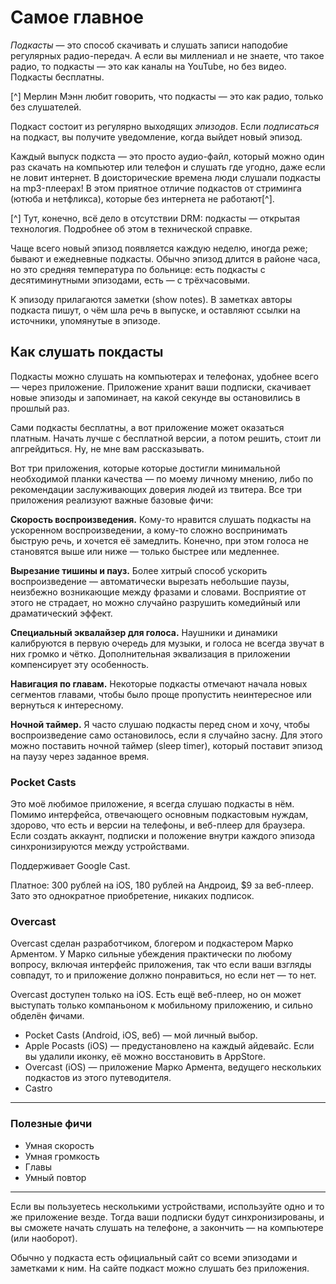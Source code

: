 # Самое главное

*Подкасты* — это способ скачивать и слушать записи наподобие регулярных радио-передач. А если вы миллениал и не знаете, что такое радио, то подкасты — это как каналы на YouTube, но без видео. Подкасты бесплатны.

[^] Мерлин Мэнн любит говорить, что подкасты — это как радио, только без слушателей.

Подкаст состоит из регулярно выходящих *эпизодов*. Если *подписаться* на подкаст, вы получите уведомление, когда выйдет новый эпизод.

Каждый выпуск подкста — это просто аудио-файл, который можно один раз скачать на компьютер или телефон и слушать где угодно, даже если не ловит интернет. В доисторические времена люди слушали подкасты на mp3-плеерах! В этом приятное отличие подкастов от стриминга (ютюба и нетфликса), которые без интернета не работают[^].

[^] Тут, конечно, всё дело в отсутствии DRM: подкасты — открытая технология. Подробнее об этом в технической справке.

Чаще всего новый эпизод появляется каждую неделю, иногда реже; бывают и ежедневные подкасты. Обычно эпизод длится в районе часа, но это средняя температура по больнице: есть подкасты с десятиминутными эпизодами, есть — с трёхчасовыми.

К эпизоду прилагаются заметки (show notes). В заметках авторы подкаста пишут, о чём шла речь в выпуске, и оставляют ссылки на источники, упомянутые в эпизоде.


## Как слушать покдасты

Подкасты можно слушать на компьютерах и телефонах, удобнее всего — через приложение. Приложение хранит ваши подписки, скачивает новые эпизоды и запоминает, на какой секунде вы остановились в прошлый раз.

Сами подкасты бесплатны, а вот приложение может оказаться платным. Начать лучше с бесплатной версии, а потом решить, стоит ли апгрейдиться. Ну, не мне вам рассказывать.

Вот три приложения, которые которые достигли минимальной необходимой планки качества — по моему личному мнению, либо по рекомендации заслуживающих доверия людей из твитера. Все три приложения реализуют важные базовые фичи:

**Скорость воспроизведения.** Кому-то нравится слушать подкасты на ускоренном воспроизведении, а кому-то сложно воспринимать быструю речь, и хочется её замедлить. Конечно, при этом голоса не становятся выше или ниже — только быстрее или медленнее.

**Вырезание тишины и пауз.** Более хитрый способ ускорить воспроизведение — автоматически вырезать небольшие паузы, неизбежно возникающие между фразами и словами. Восприятие от этого не страдает, но можно случайно разрушить комедийный или драматический эффект.

**Специальный эквалайзер для голоса.** Наушники и динамики калибруются в первую очередь для музыки, и голоса не всегда звучат в них громко и чётко. Дополнительная эквализация в приложении компенсирует эту особенность.

**Навигация по главам.** Некоторые подкасты отмечают начала новых сегментов главами, чтобы было проще пропустить неинтересное или вернуться к интересному.

**Ночной таймер.** Я часто слушаю подкасты перед сном и хочу, чтобы воспроизведение само остановилось, если я случайно засну. Для этого можно поставить ночной таймер (sleep timer), который поставит эпизод на паузу через заданное время.


### Pocket Casts

Это моё любимое приложение, я всегда слушаю подкасты в нём. Помимо интерфейса, отвечающего основным подкастовым нуждам, здорово, что есть и версии на телефоны, и веб-плеер для браузера. Если создать аккаунт, подписки и положение внутри каждого эпизода синхронизируются между устройствами.

Поддерживает Google Cast.

Платное: 300 рублей на iOS, 180 рублей на Андроид, $9 за веб-плеер. Зато это однократное приобретение, никаких подписок.


### Overcast

Overcast сделан разработчиком, блогером и подкастером Марко Арментом. У Марко сильные убеждения практически по любому вопросу, включая интерфейс приложения, так что если ваши взгляды совпадут, то и приложение должно понравиться, но если нет — то нет.

Overcast доступен только на iOS. Есть ещё веб-плеер, но он может выступать только компаньоном к мобильному приложению, и сильно обделён фичами.



- Pocket Casts (Android, iOS, веб) — мой личный выбор. 
- Apple Pocasts (iOS) — предустановлено на каждый айдевайс. Если вы удалили иконку, её можно восстановить в AppStore.
- Overcast (iOS) — приложение Марко Армента, ведущего нескольких подкастов из этого путеводителя.
- Castro

---
### Полезные фичи

- Умная скорость
- Умная громкость
- Главы
- Умный повтор
---

Если вы пользуетесь несколькими устройствами, используйте одно и то же приложение везде. Тогда ваши подписки будут синхронизированы, и вы сможете начать слушать на телефоне, а закончить — на компьютере (или наоборот).

Обычно у подкаста есть официальный сайт со всеми эпизодами и заметками к ним. На сайте подкаст можно слушать без приложения.
